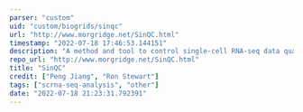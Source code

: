 ```yaml
---
parser: "custom"
uid: "custom/biogrids/sinqc"
url: "http://www.morgridge.net/SinQC.html"
timestamp: "2022-07-18 17:46:53.144151"
description: "A method and tool to control single-cell RNA-seq data quality."
repo_url: "http://www.morgridge.net/SinQC.html"
title: "SinQC"
credit: ["Peng Jiang", "Ron Stewart"]
tags: ["scrna-seq-analysis", "other"]
date: "2022-07-18 21:23:31.792391"
---
```

